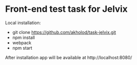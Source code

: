 # Front-end test task for Jelvix

Local installation: 
  * git clone https://github.com/akholod/task-jelvix.git
  * npm install
  * webpack
  * npm start
  
After installation app will be available at http://localhost:8080/
